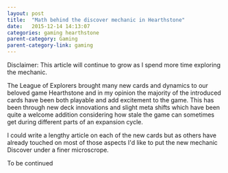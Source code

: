 ```yaml
---
layout: post
title:  "Math behind the discover mechanic in Hearthstone"
date:   2015-12-14 14:13:07
categories: gaming hearthstone
parent-category: Gaming
parent-category-link: gaming
---
```



Disclaimer: This article will continue to grow as I spend more time exploring the mechanic.

<p>The League of Explorers brought many new cards and dynamics to our beloved game Hearthstone and in my opinion the majority of the introduced cards have been both playable and add excitement to the game. This has been through new deck innovations and slight meta shifts which have been quite a welcome addition considering how stale the game can sometimes get during different parts of an expansion cycle. </p>

<p>I could write a lengthy article on each of the new cards but as others have already touched on most of those aspects I'd like to put the new mechanic Discover under a finer microscrope.</p>

To be continued
